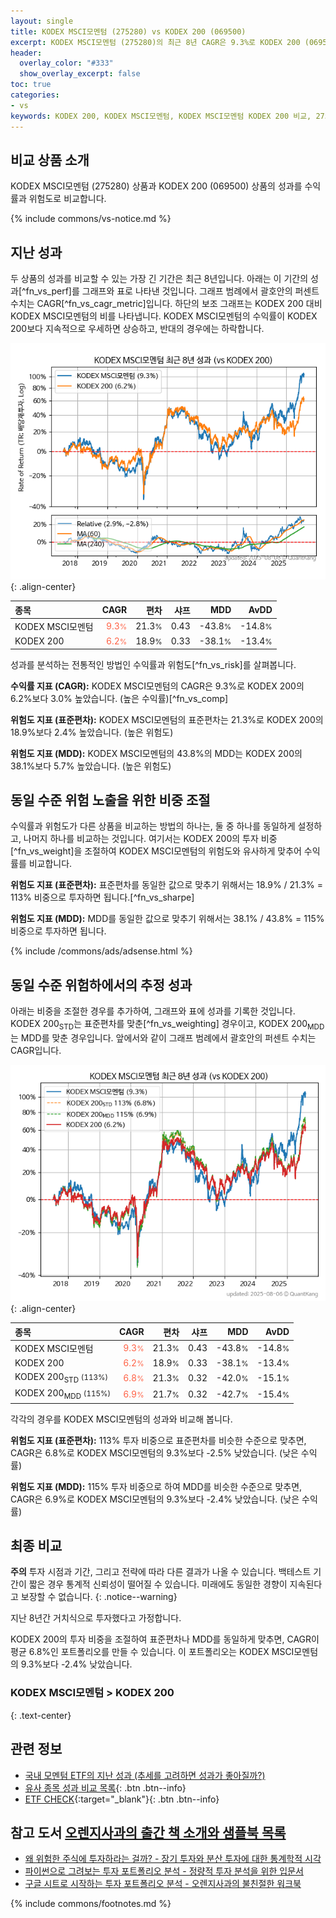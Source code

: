 ```yaml
---
layout: single
title: KODEX MSCI모멘텀 (275280) vs KODEX 200 (069500)
excerpt: KODEX MSCI모멘텀 (275280)의 최근 8년 CAGR은 9.3%로 KODEX 200 (069500)의 6.2%보다 3.0% 높았습니다.
header:
  overlay_color: "#333"
  show_overlay_excerpt: false
toc: true
categories:
- vs
keywords: KODEX 200, KODEX MSCI모멘텀, KODEX MSCI모멘텀 KODEX 200 비교, 275280, 069500, 275280 275280 비교
---
```


## 비교 상품 소개


KODEX MSCI모멘텀 (275280) 상품과 KODEX 200 (069500) 상품의 성과를 수익률과 위험도로 비교합니다.





{% include commons/vs-notice.md %}

## 지난 성과

두 상품의 성과를 비교할 수 있는 가장 긴 기간은 최근 8년입니다. 아래는 이 기간의 성과[^fn_vs_perf]를 그래프와 표로 나타낸 것입니다.
그래프 범례에서 괄호안의 퍼센트 수치는 CAGR[^fn_vs_cagr_metric]입니다.
하단의 보조 그래프는 KODEX 200 대비 KODEX MSCI모멘텀의 비를 나타냅니다.
KODEX MSCI모멘텀의 수익률이 KODEX 200보다 지속적으로 우세하면 상승하고, 반대의 경우에는 하락합니다.

![KODEX MSCI모멘텀](/vs/images/275280-vs-069500_dual.png){: .align-center}

| **종목** | **CAGR** | **편차** | **샤프** | **MDD** | **AvDD** |
| :------------ | ------: | -----------: | -------: | ------: | -------: |
| KODEX MSCI모멘텀 | <span style="color: tomato">9.3<small>%</small></span> | 21.3<small>%</small> | 0.43 | -43.8<small>%</small> | -14.8<small>%</small> |
| KODEX 200 | <span style="color: tomato">6.2<small>%</small></span> | 18.9<small>%</small> | 0.33 | -38.1<small>%</small> | -13.4<small>%</small> |

<!-- more -->


성과를 분석하는 전통적인 방법인 수익률과 위험도[^fn_vs_risk]를 살펴봅니다.

**수익률 지표 (CAGR):** KODEX MSCI모멘텀의 CAGR은 9.3%로 KODEX 200의 6.2%보다 3.0% 높았습니다. (높은 수익률)[^fn_vs_comp]

**위험도 지표 (표준편차):** KODEX MSCI모멘텀의 표준편차는 21.3%로 KODEX 200의 18.9%보다 2.4% 높았습니다. (높은 위험도)

**위험도 지표 (MDD):** KODEX MSCI모멘텀의 43.8%의 MDD는 KODEX 200의 38.1%보다 5.7% 높았습니다. (높은 위험도)



## 동일 수준 위험 노출을 위한 비중 조절

수익률과 위험도가 다른 상품을 비교하는 방법의 하나는, 둘 중 하나를 동일하게 설정하고, 나머지 하나를 비교하는 것입니다.
여기서는 KODEX 200의 투자 비중[^fn_vs_weight]을 조절하여 KODEX MSCI모멘텀의 위험도와 유사하게 맞추어 수익률를 비교합니다.

**위험도 지표 (표준편차):** 표준편차를 동일한 값으로 맞추기 위해서는 18.9% / 21.3% = 113% 비중으로 투자하면 됩니다.[^fn_vs_sharpe]

**위험도 지표 (MDD):** MDD를 동일한 값으로 맞추기 위해서는 38.1% / 43.8% = 115% 비중으로 투자하면 됩니다.


{% include /commons/ads/adsense.html %}



## 동일 수준 위험하에서의 추정 성과

아래는 비중을 조절한 경우를 추가하여, 그래프와 표에 성과를 기록한 것입니다.
KODEX 200<sub>STD</sub>는 표준편차를 맞춘[^fn_vs_weighting] 경우이고, KODEX 200<sub>MDD</sub>는 MDD를 맞춘 경우입니다.
앞에서와 같이 그래프 범례에서 괄호안의 퍼센트 수치는 CAGR입니다.


![KODEX MSCI모멘텀](/vs/images/275280-vs-069500.png){: .align-center}



| **종목** | **CAGR** | **편차** | **샤프** | **MDD** | **AvDD** |
| :------------ | ------: | -----------: | -------: | ------: | -------: |
| KODEX MSCI모멘텀 | <span style="color: tomato">9.3<small>%</small></span> | 21.3<small>%</small> | 0.43 | -43.8<small>%</small> | -14.8<small>%</small> |
| KODEX 200 | <span style="color: tomato">6.2<small>%</small></span> | 18.9<small>%</small> | 0.33 | -38.1<small>%</small> | -13.4<small>%</small> |
| KODEX 200<sub>STD</sub> <small>(113%)</small> | <span style="color: tomato">6.8<small>%</small></span> | 21.3<small>%</small> | 0.32 | -42.0<small>%</small> | -15.1<small>%</small> |
| KODEX 200<sub>MDD</sub> <small>(115%)</small> | <span style="color: tomato">6.9<small>%</small></span> | 21.7<small>%</small> | 0.32 | -42.7<small>%</small> | -15.4<small>%</small> |



각각의 경우를 KODEX MSCI모멘텀의 성과와 비교해 봅니다.

**위험도 지표 (표준편차):** 113% 투자 비중으로 표준편차를 비슷한 수준으로 맞추면, CAGR은 6.8%로 KODEX MSCI모멘텀의 9.3%보다 -2.5% 낮았습니다. (낮은 수익률)

**위험도 지표 (MDD):** 115% 투자 비중으로 하여 MDD를 비슷한 수준으로 맞추면, CAGR은 6.9%로 KODEX MSCI모멘텀의 9.3%보다 -2.4% 낮았습니다. (낮은 수익률)




## 최종 비교

**주의** 투자 시점과 기간, 그리고 전략에 따라 다른 결과가 나올 수 있습니다. 백테스트 기간이 짧은 경우 통계적 신뢰성이 떨어질 수 있습니다. 미래에도 동일한 경향이 지속된다고 보장할 수 없습니다.
{: .notice--warning}

지난 8년간 거치식으로 투자했다고 가정합니다.

KODEX 200의 투자 비중을 조절하여 표준편차나 MDD를 동일하게 맞추면, CAGR이 평균 6.8%인 포트폴리오를 만들 수 있습니다.
이 포트폴리오는 KODEX MSCI모멘텀의 9.3%보다 -2.4% 낮았습니다.

### KODEX MSCI모멘텀 &gt; KODEX 200
{: .text-center}


## 관련 정보

- [국내 모멘텀 ETF의 지난 성과 (추세를 고려하면 성과가 좋아질까?)](https://kongdori.tistory.com/277)
- [유사 종목 성과 비교 목록](/vs/){: .btn .btn--info}
- [ETF CHECK](https://www.etfcheck.co.kr/mobile/etpitem/069500/compare?compCode%5B%5D=275280){:target="_blank"}{: .btn .btn--info}


## 참고 도서 [오렌지사과의 출간 책 소개와 샘플북 목록](https://kongdori.tistory.com/691)

- [왜 위험한 주식에 투자하라는 걸까? - 장기 투자와 분산 투자에 대한 통계학적 시각](https://kongdori.tistory.com/421)
- [파이썬으로 그려보는 투자 포트폴리오 분석  - 정량적 투자 분석을 위한 입문서](https://kongdori.tistory.com/643)
- [구글 시트로 시작하는 투자 포트폴리오 분석 - 오렌지사과의 불친절한 워크북](https://kongdori.tistory.com/449)

{% include commons/footnotes.md %}